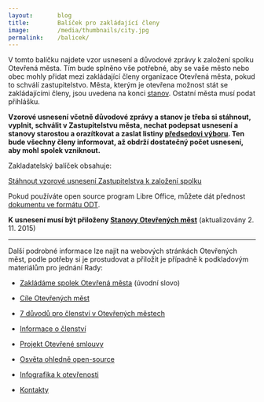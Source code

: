 ```yaml
---
layout:       blog
title:        Balíček pro zakládající členy
image:        /media/thumbnails/city.jpg
permalink:    /balicek/
---
```


V tomto balíčku najdete vzor usnesení a důvodové zprávy k založení spolku Otevřená města. 
Tím bude splněno vše potřebné, aby se vaše město nebo obec mohly přidat mezi
zakládající členy organizace Otevřená města, pokud to schválí zastupitelstvo.
Města, kterým je otevřena možnost stát se zakládajícími členy, jsou uvedena
na konci [stanov](/stanovy/). Ostatní města musí podat přihlášku.

**Vzorové usnesení včetně důvodové zprávy a stanov je třeba si stáhnout, vyplnit, schválit v Zastupitelstvu města, nechat podepsat usnesení a stanovy starostou a orazítkovat a zaslat listiny [předsedovi výboru](/kontakty/). Ten bude všechny členy informovat, až obdrží dostatečný počet usnesení, aby mohl spolek vzniknout.**

Zakladatelský balíček obsahuje:

<a href="/media/docs/balicek/usneseni2.docx" class="button expand success">Stáhnout vzorové usnesení Zastupitelstva k založení spolku</a>

Pokud používáte open source program Libre Office, můžete dát přednost [dokumentu ve formátu ODT](/media/docs/balicek/usneseni2.odt).

**K usnesení musí být přiloženy [Stanovy Otevřených měst](/stanovy/)** (aktualizovány 2. 11. 2015)

----

Další podrobné informace lze najít na webových stránkách Otevřených měst, podle potřeby si je prostudovat a přiložit je případně k podkladovým materiálům pro jednání Rady:

* [Zakládáme spolek Otevřená města](/zakladame-spolek.html) (úvodní slovo)
* [Cíle Otevřených měst](/cile/)
* [7 důvodů pro členství v Otevřených městech](/clenstvi/motivace/)
* [Informace o členství](/clenstvi/)
* [Projekt Otevřené smlouvy](/projekty/smlouvy/)
* [Osvěta ohledně open-source](/open-source/)
* [Infografika k otevřenosti](/media/docs/balicek/infografika-otevrenost.pdf)

* [Kontakty](/kontakty/)
